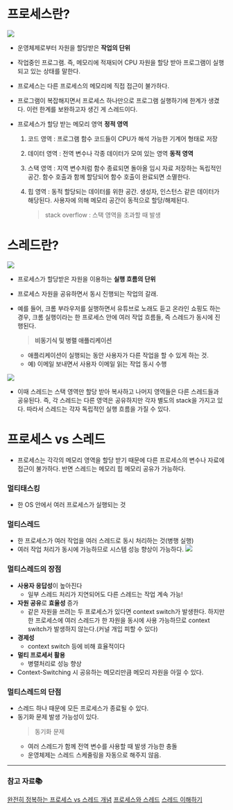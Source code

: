 # 프로세스란?

![](https://velog.velcdn.com/images/urjimyu/post/d39c99a3-fd6d-4254-9847-83f776ebb602/image.png)

- 운영체제로부터 자원을 할당받은 **작업의 단위**
- 작업중인 프로그램. 즉, 메모리에 적재되어 CPU 자원을 할당 받아 프로그램이 실행되고 있는 상태를 말한다.
- 프로세스는 다른 프로세스의 메모리에 직접 접근이 불가하다.
- 프로그램이 복잡해지면서 프로세스 하나만으로 프로그램 실행하기에 한계가 생겼다. 이런 한계를 보완하고자 생긴 게 스레드이다.

- 프로세스가 할당 받는 메모리 영역
  **정적 영역**

  1. 코드 영역 : 프로그램 함수 코드들이 CPU가 해석 가능한 기계어 형태로 저장
  2. 데이터 영역 : 전역 변수나 각종 데이터가 모여 있는 영역
     **동적 영역**
  3. 스택 영역 : 지역 변수처럼 함수 종료되면 돌아올 임시 자료 저장하는 독립적인 공간. 함수 호출과 함께 할당되어 함수 호출이 완료되면 소멸한다.

  4. 힙 영역 : 동적 할당되는 데이터를 위한 공간. 생성자, 인스턴스 같은 데이터가 해당된다. 사용자에 의해 메모리 공간이 동적으로 할당/해제된다.
     > stack overflow : 스택 영역을 초과할 때 발생

# 스레드란?

![](https://velog.velcdn.com/images/urjimyu/post/fe4cb453-2dbc-442a-8f69-945486912488/image.png)

- 프로세스가 할당받은 자원을 이용하는 **실행 흐름의 단위**
- 프로세스 자원을 공유하면서 동시 진행되는 작업의 갈래.
- 예를 들어, 크롬 부라우저를 실행하면서 유튜브로 노래도 듣고 온라인 쇼핑도 하는 경우, 크롬 실행이라는 한 프로세스 안에 여러 작업 흐름들, 즉 스레드가 동시에 진행된다.

  > **비동기식 및 병렬 애플리케이션**

  - 애플리케이션이 실행되는 동안 사용자가 다른 작업을 할 수 있게 하는 것.
  - 예) 이메일 보내면서 사용자 이메일 읽는 작업 동시 수행

![](https://velog.velcdn.com/images/urjimyu/post/270d16f5-3ae9-420a-bb5f-9d2c7326f3fb/image.png)

- 이때 스레드는 스택 영역만 할당 받아 복사하고 나머지 영역들은 다른 스레드들과 공유된다. 즉, 각 스레드는 다른 영역은 공유하지만 각자 별도의 stack을 가지고 있다. 따라서 스레드는 각자 독립적인 실행 흐름을 가질 수 있다.

# 프로세스 vs 스레드

- 프로세스는 각각의 메모리 영역을 할당 받기 때문에 다른 프로세스의 변수나 자료에 접근이 불가하다. 반면 스레드는 메모리 힙 메모리 공유가 가능하다.

### 멀티태스킹

- 한 OS 안에서 여러 프로세스가 실행되는 것

### 멀티스레드

- 한 프로세스가 여러 작업을 여러 스레드로 동시 처리하는 것(병행 실행)
- 여러 작업 처리가 동시에 가능하므로 시스템 성능 향상이 가능하다.
  ![](https://velog.velcdn.com/images/urjimyu/post/43cbb9b6-b2dd-4268-8c73-6f796e9b07b6/image.png)

### 멀티스레드의 장점

- **사용자 응답성**이 높아진다
  - 일부 스레드 처리가 지연되어도 다른 스레드는 작업 계속 가능!
- **자원 공유**로 **효율성** 증가
  - 같은 자원을 쓰려는 두 프로세스가 있다면 context switch가 발생한다. 하지만 한 프로세스에 여러 스레드가 한 자원을 동시에 사용 가능하므로 context switch가 발생하지 않는다.(커널 개입 피할 수 있다)
- **경제성**
  - context switch 등에 비해 효율적이다
- **멀티 프로세서 활용**
  - 병렬처리로 성능 향상
- Context-Switching 시 공유하는 메모리만큼 메모리 자원을 아낄 수 있다.

### 멀티스레드의 단점

- 스레드 하나 때문에 모든 프로세스가 종료될 수 있다.
- 동기화 문제 발생 가능성이 있다.
  > 동기화 문제
  - 여러 스레드가 함께 전역 변수를 사용할 때 발생 가능한 충돌
  - 운영체제는 스레드 스케줄링을 자동으로 해주지 않음.

---

### 참고 자료📚

[완전히 정복하는 프로세스 vs 스레드 개념](https://inpa.tistory.com/entry/%F0%9F%91%A9%E2%80%8D%F0%9F%92%BB-%ED%94%84%EB%A1%9C%EC%84%B8%EC%8A%A4-%E2%9A%94%EF%B8%8F-%EC%93%B0%EB%A0%88%EB%93%9C-%EC%B0%A8%EC%9D%B4)
[프로세스와 스레드](https://velog.io/@aeong98/%EC%9A%B4%EC%98%81%EC%B2%B4%EC%A0%9COS-%ED%94%84%EB%A1%9C%EC%84%B8%EC%8A%A4%EC%99%80-%EC%8A%A4%EB%A0%88%EB%93%9C)
[스레드 이해하기](https://adjh54.tistory.com/167)
